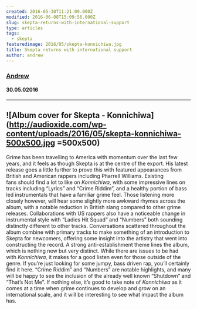 ```yaml
---
created: 2016-05-30T11:21:09.000Z
modified: 2016-06-08T15:09:56.000Z
slug: skepta-returns-with-international-support
type: articles
tags:
  - skepta
featuredimage: 2016/05/skepta-konnichiwa.jpg
title: Skepta returns with international support
author: andrew
---
```

### [Andrew](<https://twitter.com/AndrewBridge>)
#### 30\.05.02016
------

![Album cover for Skepta - Konnichiwa](<http://audioxide.com/wp-content/uploads/2016/05/skepta-konnichiwa-500x500.jpg> =500x500)
------
Grime has been travelling to America with momentum over the last few years, and it feels as though Skepta is at the centre of the export. His latest release goes a little further to prove this with featured appearances from British and American rappers including Pharrell Williams.
Existing fans should find a lot to like on *Konnichiwa*, with some impressive lines on tracks including “Lyrics” and “Crime Riddim”, and a healthy portion of bass led instrumentals that have a familiar grime feel. Those listening more closely however, will hear some slightly more awkward rhymes across the album, with a notable reduction in British slang compared to other grime releases. Collaborations with US rappers also have a noticeable change in instrumental style with “Ladies Hit Squad” and “Numbers” both sounding distinctly different to other tracks.
Conversations scattered throughout the album combine with primary tracks to make something of an introduction to Skepta for newcomers, offering some insight into the artistry that went into constructing the record. A strong anti-establishment theme lines the album, which is nothing new but very distinct.
While there are issues to be had with *Konnichiwa,* it makes for a good listen even for those outside of the genre. If you’re just looking for some jumpy, bass driven rap, you’ll certainly find it here. “Crime Riddim” and “Numbers” are notable highlights, and many will be happy to see the inclusion of the already well known “Shutdown” and “That’s Not Me”. If nothing else, it’s good to take note of *Konnichiwa* as it comes at a time when grime continues to develop and grow on an international scale, and it will be interesting to see what impact the album has.